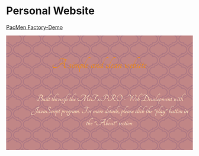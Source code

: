 # Personal Website

<a href="https://marinela26.github.io/PacMen-Factory/">PacMen Factory-Demo</a>

<img src="website.png" alt="PacMan" width="#" height="#">
